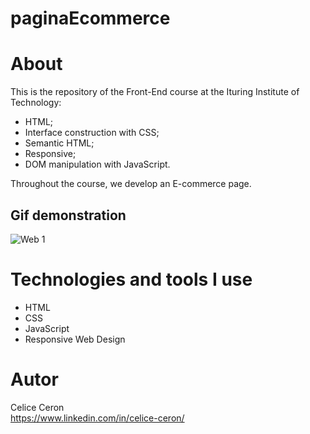 # paginaEcommerce

# About 
This is the repository of the Front-End course at the Ituring Institute of Technology:
- HTML;
- Interface construction with CSS;
- Semantic HTML;
- Responsive;
- DOM manipulation with JavaScript. <br>

Throughout the course, we develop an E-commerce page.

## Gif demonstration
![Web 1](https://github.com/celiceceron/paginaEcommerce/blob/365b67f6087a96f2fd90ef04e7bcc4747681b1b0/web%20page.gif)


# Technologies and tools I use
- HTML
- CSS
- JavaScript
- Responsive Web Design

# Autor
Celice Ceron <br>
https://www.linkedin.com/in/celice-ceron/
